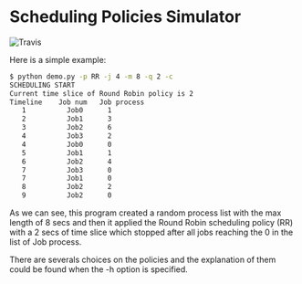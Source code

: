 # Scheduling Policies Simulator

![Travis](https://travis-ci.org/kakugirai/scheduling_policies_simulator.svg?branch=master)

Here is a simple example:

```bash
$ python demo.py -p RR -j 4 -m 8 -q 2 -c
SCHEDULING START
Current time slice of Round Robin policy is 2
Timeline	Job num	  Job process
   1		  Job0		1
   2		  Job1		3
   3		  Job2		6
   4		  Job3		2
   4		  Job0		0
   5		  Job1		1
   6		  Job2		4
   7		  Job3		0
   7		  Job1		0
   8		  Job2		2
   9		  Job2		0
```
As we can see, this program created a random process list with the max length of 8 secs and then it applied the Round Robin scheduling policy (RR) with a 2 secs of time slice which stopped after all jobs reaching the 0 in the list of Job process.

There are severals choices on the policies and the explanation of them could be found when the -h option is specified.
